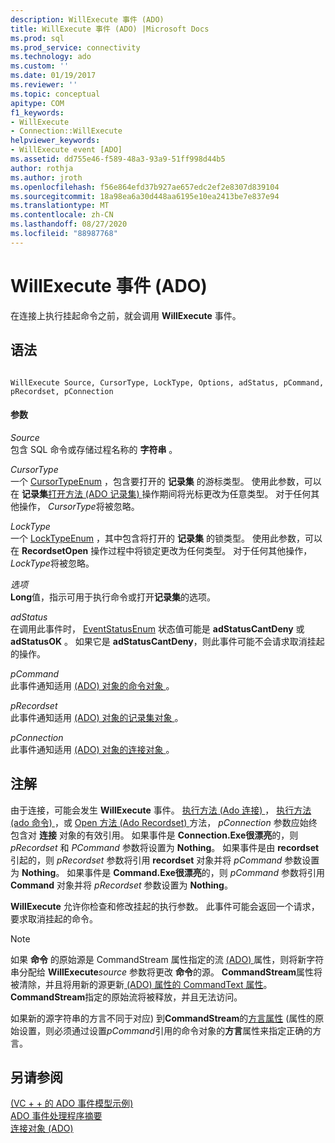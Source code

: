 ```yaml
---
description: WillExecute 事件 (ADO)
title: WillExecute 事件 (ADO) |Microsoft Docs
ms.prod: sql
ms.prod_service: connectivity
ms.technology: ado
ms.custom: ''
ms.date: 01/19/2017
ms.reviewer: ''
ms.topic: conceptual
apitype: COM
f1_keywords:
- WillExecute
- Connection::WillExecute
helpviewer_keywords:
- WillExecute event [ADO]
ms.assetid: dd755e46-f589-48a3-93a9-51ff998d44b5
author: rothja
ms.author: jroth
ms.openlocfilehash: f56e864efd37b927ae657edc2ef2e8307d839104
ms.sourcegitcommit: 18a98ea6a30d448aa6195e10ea2413be7e837e94
ms.translationtype: MT
ms.contentlocale: zh-CN
ms.lasthandoff: 08/27/2020
ms.locfileid: "88987768"
---
```

# <a name="willexecute-event-ado"></a>WillExecute 事件 (ADO)
在连接上执行挂起命令之前，就会调用 **WillExecute** 事件。  
  
## <a name="syntax"></a>语法  
  
```  
  
WillExecute Source, CursorType, LockType, Options, adStatus, pCommand, pRecordset, pConnection  
```  
  
#### <a name="parameters"></a>参数  
 *Source*  
 包含 SQL 命令或存储过程名称的 **字符串** 。  
  
 *CursorType*  
 一个 [CursorTypeEnum](./cursortypeenum.md) ，包含要打开的 **记录集** 的游标类型。 使用此参数，可以在 **记录集**[打开方法 (ADO 记录集) ](./open-method-ado-recordset.md) 操作期间将光标更改为任意类型。 对于任何其他操作， *CursorType*将被忽略。  
  
 *LockType*  
 一个 [LockTypeEnum](./locktypeenum.md) ，其中包含将打开的 **记录集** 的锁类型。 使用此参数，可以在 **RecordsetOpen** 操作过程中将锁定更改为任何类型。 对于任何其他操作， *LockType*将被忽略。  
  
 *选项*  
 **Long**值，指示可用于执行命令或打开**记录集**的选项。  
  
 *adStatus*  
 在调用此事件时， [EventStatusEnum](./eventstatusenum.md) 状态值可能是 **adStatusCantDeny** 或 **adStatusOK** 。 如果它是 **adStatusCantDeny**，则此事件可能不会请求取消挂起的操作。  
  
 *pCommand*  
 此事件通知适用 [ (ADO) 对象的命令对象 ](./command-object-ado.md) 。  
  
 *pRecordset*  
 此事件通知适用 [ (ADO) 对象的记录集对象 ](./recordset-object-ado.md) 。  
  
 *pConnection*  
 此事件通知适用 [ (ADO) 对象的连接对象 ](./connection-object-ado.md) 。  
  
## <a name="remarks"></a>注解  
 由于连接，可能会发生 **WillExecute** 事件。  [执行方法 (Ado 连接) ](./execute-method-ado-connection.md)， [执行方法 (ado 命令) ](./execute-method-ado-command.md)，或 [Open 方法 (Ado Recordset) ](./open-method-ado-recordset.md) 方法， *pConnection* 参数应始终包含对 **连接** 对象的有效引用。 如果事件是 **Connection.Exe很漂亮**的，则 *pRecordset* 和 *PCommand* 参数将设置为 **Nothing**。 如果事件是由 **recordset**引起的，则 *pRecordset* 参数将引用 **recordset** 对象并将 *pCommand* 参数设置为 **Nothing**。 如果事件是 **Command.Exe很漂亮**的，则 *pCommand* 参数将引用 **Command** 对象并将 *pRecordset* 参数设置为 **Nothing**。  
  
 **WillExecute** 允许你检查和修改挂起的执行参数。 此事件可能会返回一个请求，要求取消挂起的命令。  
  
> [!NOTE]
>  如果 **命令** 的原始源是 CommandStream 属性指定的流 [ (ADO) ](./commandstream-property-ado.md) 属性，则将新字符串分配给 **WillExecute**_source_ 参数将更改 **命令**的源。 **CommandStream**属性将被清除，并且将用新的源更新[ (ADO) 属性的 CommandText 属性](./commandtext-property-ado.md)。 **CommandStream**指定的原始流将被释放，并且无法访问。  
  
 如果新的源字符串的方言不同于对应) 到**CommandStream**的[方言属性](./dialect-property.md) (属性的原始设置，则必须通过设置*pCommand*引用的命令对象的**方言**属性来指定正确的方言。  
  
## <a name="see-also"></a>另请参阅  
 [ (VC + + 的 ADO 事件模型示例) ](./ado-events-model-example-vc.md)   
 [ADO 事件处理程序摘要](../../guide/data/ado-event-handler-summary.md)   
 [连接对象 (ADO)](./connection-object-ado.md)